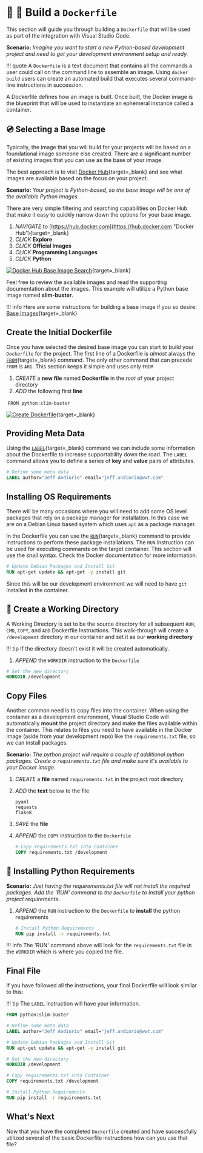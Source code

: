 # :whale: :memo: Build a `Dockerfile`

This section will guide you through building a `Dockerfile` that will be used as part of the integration with Visual Studio Code.

**Scenario:** *Imagine you want to start a new Python-based development project and need to get your development environment setup and ready.*

!!! quote
    A `Dockerfile` is a text document that contains all the commands a user could call on the command line to assemble an image. Using `docker build` users can create an automated build that executes several command-line instructions in succession.

A Dockerfile defines how an image is built.  Once built, the Docker image is the blueprint that will be used to instantiate an ephemeral instance called a container.

## :cd: Selecting a Base Image

Typically, the image that you will build for your projects will be based on a foundational image someone else created.  There are a significant number of existing images that you can use as the base of your image.

The best approach is to visit [Docker Hub](https://hub.docker.com "Docker Hub"){target=_blank} and see what images are available based on the focus on your project.

**Scenario:** *Your project is Python-based, so the base image will be one of the available Python images.*

There are very simple filtering and searching capabilities on Docker Hub that make it easy to quickly narrow down the options for your base image.

1. *NAVIGATE* to [https://hub.docker.com](https://hub.docker.com "Docker Hub"){target=_blank}
2. *CLICK* **Explore**
3. *CLICK* **Official Images**
4. *CLICK* **Programming Languages**
5. *CLICK* **Python**

[![Docker Hub Base Image Search](../images/dockerhub-base-image-search.gif "Docker Hub Base Image Search")](../../images/dockerhub-base-image-search.gif){target=_blank}

Feel free to review the available images and read the supporting documentation about the images.  This example will utilize a Python base image named **slim-buster**.

!!! info
    Here are some instructions for building a base image if you so desire: [Base Images](https://docs.docker.com/develop/develop-images/baseimages/ "Base Images"){target=_blank}

## Create the Initial Dockerfile

Once you have selected the desired base image you can start to build your `Dockerfile` for the project. The first line of a Dockerfile is *almost* always the [`FROM`](https://docs.docker.com/engine/reference/builder/#from "FROM"){target=_blank} command.  The only other command that can precede  `FROM` is `ARG`.  This section keeps it simple and uses only `FROM`

1. *CREATE* a **new file** named **Dockerfile** in the *root* of your project directory
2. *ADD* the following first **line**

​    `FROM python:slim-buster`

[![Create Dockerfile](../images/dockerfile-from.gif "Create Dockerfile")](../../images/dockerfile-from.gif){target=_blank}

## Providing Meta Data

Using the [`LABEL`](https://docs.docker.com/engine/reference/builder/#label "LABEL"){target=_blank} command we can include some information about the Dockerfile to increase supportability down the road.  The `LABEL` command allows you to define a series of **key** and **value** pairs of attributes.

```dockerfile
# Define some meta data
LABEL author="Jeff Andiorio" email="jeff.andiorio@wwt.com"
```

## Installing OS Requirements

There will be many occasions where you will need to add some OS level packages that rely on a package manager for installation.  In this case we are on a Debian Linux based system which uses `apt` as a package manager.

In the Dockerfile you can use the [`RUN`](https://docs.docker.com/engine/reference/builder/#run "RUN"){target=_blank} command to provide instructions to perform these package installations.  The `RUN` instruction can be used for executing commands on the target container.  This section will use the *shell* syntax.  Check the Docker documentation for more information.

```dockerfile
# Update Debian Packages and Install Git
RUN apt-get update && apt-get -y install git
```

Since this will be our development environment we will need to have `git` installed in the container.

## :open_file_folder: Create a Working Directory

A Working Directory is set to be the source directory for all subsequent `RUN`, `CMD`, `COPY`, and `ADD` Dockerfile Instructions.  This walk-through will create a `/development` directory in our container and set it as our **working directory**

!!! tip
    If the directory doesn't exist it will be created automatically.

1. *APPEND* the `WORKDIR` instruction to the `Dockerfile`

```dockerfile
# Set the new directory
WORKDIR /development
```

## Copy Files

Another common need is to copy files into the container.  When using the container as a development environment, Visual Studio Code will automatically **mount** the project directory and make the files available within the container.  This relates to files you need to have available in the Docker image (aside from your development repo) like the `requirements.txt` file, so we can install packages.

**Scenario:** *The python project will require a couple of additional python packages.  Create a `requirements.txt` file and make sure it's available to your Docker image.*

1. *CREATE* a **file** named `requirements.txt` in the project root directory

2. *ADD* the **text** below to the file

   ```text
   pyaml
   requests
   flake8
   ```

3. *SAVE* the **file**

4. *APPEND* the `COPY` instruction to the `Dockerfile`

    ```dockerfile
    # Copy requirements.txt into Container
    COPY requirements.txt /development
    ```

## :snake: Installing Python Requirements

**Scenario:** *Just having the requirements.txt file will not install the required packages.  Add the 'RUN' command to the `Dockerfile` to install your python project requirements.*

1. *APPEND* the `RUN` instruction to the `Dockerfile` to **install** the python requirements

    ```dockerfile
    # Install Python Requirements
    RUN pip install -r requirements.txt
    ```

!!! info
    The 'RUN' command above will look for the `requirements.txt` file in the `WORKDIR` which is where you copied the file.

## Final File

If you have followed all the instructions, your final Dockerfile will look similar to this:

!!! tip
    The `LABEL` instruction will have your information.

```dockerfile
FROM python:slim-buster

# Define some meta data
LABEL author="Jeff Andiorio" email="jeff.andiorio@wwt.com"

# Update Debian Packages and Install Git
RUN apt-get update && apt-get -y install git

# Set the new directory
WORKDIR /development

# Copy requirements.txt into Container
COPY requirements.txt /development

# Install Python Requirements
RUN pip install -r requirements.txt

```

## What's Next

Now that you have the completed `Dockerfile` created and have successfully utilized several of the basic Dockerfile instructions how can you use that file?
